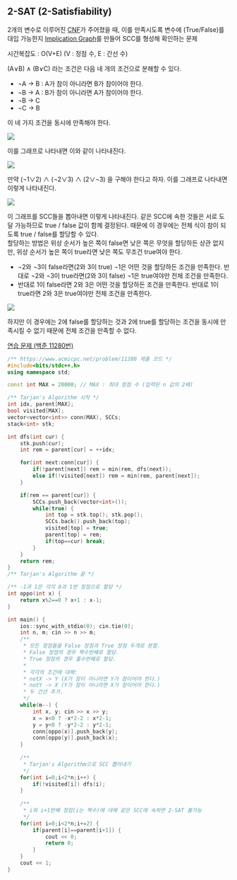 ## 2-SAT (2-Satisfiability)
2개의 변수로 이루어진 [CNF](https://ko.wikipedia.org/wiki/논리곱_표준형)가 주어졌을 때, 이를 만족시도록 변수에 (True/False)를 대입 가능한지 [Implication Graph](https://en.wikipedia.org/wiki/Implication_graph)를 만들어 SCC를 형성해 확인하는 문제

시간복잡도 : O(V+E) (V : 정점 수, E : 간선 수)

(A∨B) ∧ (B∨C) 라는 조건은 다음 네 개의 조건으로 분해할 수 있다.  
- ¬A -> B : A가 참이 아니라면 B가 참이어야 한다.
- ¬B -> A : B가 참이 아니라면 A가 참이어야 한다.
- ¬B -> C
- ¬C -> B

이 네 가지 조건을 동시에 만족해야 한다.

![](https://github.com/user-attachments/assets/4e8b38df-e834-47c7-86e1-75c87bef1234)

이를 그래프로 나타내면 이와 같이 나타내진다.

![](https://github.com/user-attachments/assets/7957c9df-d94c-4547-b0e9-7cfe836745bf)

만약 (¬1∨2) ∧ (¬2∨3) ∧ (2∨¬3) 을 구해야 한다고 하자. 이를 그래프로 나타내면 이렇게 나타내진다.

![](https://github.com/user-attachments/assets/f8b8ff42-7ae4-47fa-a13a-00a805a21330)

이 그래프를 SCC들을 뽑아내면 이렇게 나타내진다. 같은 SCC에 속한 것들은 서로 도달 가능하므로 true / false 값이 함께 결정된다.
때문에 이 경우에는 전체 식이 참이 되도록 true / false를 할당할 수 있다.  
할당하는 방법은 위상 순서가 높은 쪽이 false면 낮은 쪽은 무엇을 할당하든 상관 없지만, 위상 순서가 높은 쪽이 true라면 낮은 쪽도 무조건 true여야 한다.  
- ¬2와 ¬3이 false라면(2와 3이 true) ¬1은 어떤 것을 할당하든 조건을 만족한다. 반대로 ¬2와 ¬3이 true라면(2와 3이 false) ¬1은 true여야만 전체 조건을 만족한다.  
- 반대로 1이 false라면 2와 3은 어떤 것을 할당하든 조건을 만족한다. 반대로 1이 true라면 2와 3은 true여야만 전체 조건을 만족한다.  

![](https://github.com/user-attachments/assets/e0a06b13-071d-4462-8c46-31f7cff28a15)

하지만 이 경우에는 2에 false를 할당하는 것과 2에 true를 할당하는 조건을 동시에 만족시킬 수 없기 때문에 전체 조건을 만족할 수 없다.

[연습 문제 (백준 11280번)](https://www.acmicpc.net/problem/11280)

``` c++
/** https://www.acmicpc.net/problem/11280 제출 코드 */
#include<bits/stdc++.h>
using namespace std;

const int MAX = 20000; // MAX : 최대 정점 수 (입력된 n 값의 2배)

/** Tarjan's Algorithm 시작 */
int idx, parent[MAX];
bool visited[MAX];
vector<vector<int>> conn(MAX), SCCs;
stack<int> stk;

int dfs(int cur) {
    stk.push(cur);
    int rem = parent[cur] = ++idx;

    for(int next:conn[cur]) {
        if(!parent[next]) rem = min(rem, dfs(next));
        else if(!visited[next]) rem = min(rem, parent[next]);
    }

    if(rem == parent[cur]) {
        SCCs.push_back(vector<int>());
        while(true) {
            int top = stk.top(); stk.pop();
            SCCs.back().push_back(top);
            visited[top] = true;
            parent[top] = rem;
            if(top==cur) break;
        }
    }
    return rem;
}
/** Tarjan's Algorithm 끝 */

/** -1과 1은 각각 0과 1번 정점으로 할당 */
int oppo(int x) {
    return x%2==0 ? x+1 : x-1;
}

int main() {
    ios::sync_with_stdio(0); cin.tie(0);
    int n, m; cin >> n >> m;
    /** 
     * 모든 정점들을 False 정점과 True 정점 두개로 분할.
     * False 정점의 경우 짝수번째로 할당.
     * True 정점의 경우 홀수번째로 할당.
     * 
     * 각각의 조건에 대해:
     * notX -> Y (X가 참이 아니라면 Y가 참이어야 한다.)
     * notY -> X (Y가 참이 아니라면 X가 참이어야 한다.)
     * 두 간선 추가.
     */
    while(m--) {
        int x, y; cin >> x >> y;
        x = x<0 ? -x*2-2 : x*2-1;
        y = y<0 ? -y*2-2 : y*2-1;
        conn[oppo(x)].push_back(y);
        conn[oppo(y)].push_back(x);
    }
    
    /** 
     * Tarjan's Algorithm으로 SCC 뽑아내기
     */
    for(int i=0;i<2*n;i++) {
        if(!visited[i]) dfs(i);
    }
    
    /** 
     * i와 i+1번째 정점(i는 짝수)에 대해 같은 SCC에 속하면 2-SAT 불가능
     */
    for(int i=0;i<2*n;i+=2) {
        if(parent[i]==parent[i+1]) {
            cout << 0;
            return 0;
        }
    }
    cout << 1;
}
```
